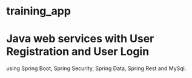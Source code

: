 # training_app

# Java web services with User Registration and User Login
using Spring Boot, Spring Security, Spring Data, Spring Rest and MySql. 
